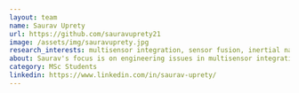 ```yaml
---
layout: team
name: Saurav Uprety
url: https://github.com/sauravuprety21
image: /assets/img/sauravuprety.jpg
research_interests: multisensor integration, sensor fusion, inertial navigation, autonomous driving
about: Saurav's focus is on engineering issues in multisensor integration. This includes time and spatial synchronization of LiDAR, Camera, and IMU sensors. Saurav is also interested in low-cost, aided inertial naivgation for autonomous driving.
category: MSc Students
linkedin: https://www.linkedin.com/in/saurav-uprety/
---
```

